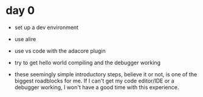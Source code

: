 # day 0
- set up a dev environment
- use alire
- use vs code with the adacore plugin
- try to get hello world compiling and the debugger working

- these seemingly simple introductory steps, believe it or not, is one of the biggest roadblocks for me. If I can't get my code editor/IDE or a debugger working, I won't have a good time with this experience.

